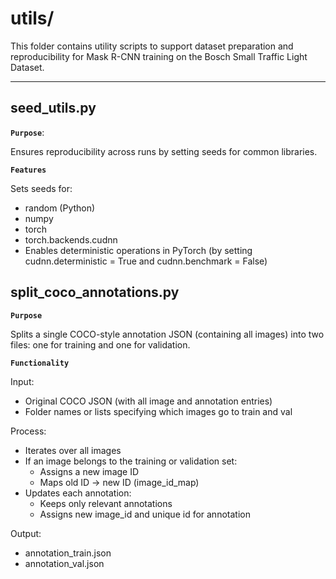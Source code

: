 # utils/

This folder contains utility scripts to support dataset preparation and reproducibility for Mask R-CNN training on the Bosch Small Traffic Light Dataset.

---

## seed_utils.py
**`Purpose`**:

Ensures reproducibility across runs by setting seeds for common libraries.

**`Features`**

Sets seeds for:
- random (Python)
- numpy
- torch
- torch.backends.cudnn
- Enables deterministic operations in PyTorch (by setting cudnn.deterministic = True and cudnn.benchmark = False)

## split_coco_annotations.py
**`Purpose`**

Splits a single COCO-style annotation JSON (containing all images) into two files: one for training and one for validation.

**`Functionality`**

Input:
- Original COCO JSON (with all image and annotation entries)
- Folder names or lists specifying which images go to train and val

Process:
- Iterates over all images
- If an image belongs to the training or validation set:
  - Assigns a new image ID
  - Maps old ID → new ID (image_id_map)
- Updates each annotation:
  - Keeps only relevant annotations
  - Assigns new image_id and unique id for annotation

Output:
- annotation_train.json
- annotation_val.json


